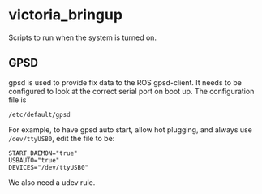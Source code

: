 # victoria_bringup
Scripts to run when the system is turned on.

## GPSD
gpsd is used to provide fix data to the ROS gpsd-client.
It needs to be configured to look at the correct serial port on boot up.
The configuration file is
```
/etc/default/gpsd
```

For example, to have gpsd auto start, allow hot plugging, and always use 
`/dev/ttyUSB0`, edit the file to be:

```
START_DAEMON="true"
USBAUTO="true"
DEVICES="/dev/ttyUSB0"
```

We also need a udev rule.
